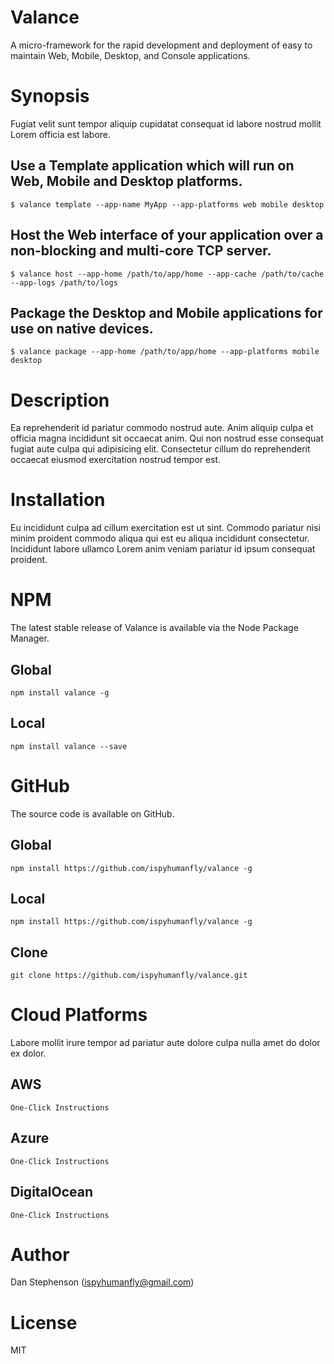 # Valance
A micro-framework for the rapid development and deployment of easy to maintain Web, Mobile, Desktop, and Console applications.

# Synopsis
Fugiat velit sunt tempor aliquip cupidatat consequat id labore nostrud mollit Lorem officia est labore.

## Use a Template application which will run on Web, Mobile and Desktop platforms.
    $ valance template --app-name MyApp --app-platforms web mobile desktop

## Host the Web interface of your application over a non-blocking and multi-core TCP server.
    $ valance host --app-home /path/to/app/home --app-cache /path/to/cache --app-logs /path/to/logs

## Package the Desktop and Mobile applications for use on native devices.
    $ valance package --app-home /path/to/app/home --app-platforms mobile desktop

# Description
Ea reprehenderit id pariatur commodo nostrud aute. Anim aliquip culpa et officia magna incididunt sit occaecat anim. Qui non nostrud esse consequat fugiat aute culpa qui adipisicing elit. Consectetur cillum do reprehenderit occaecat eiusmod exercitation nostrud tempor est.

# Installation
Eu incididunt culpa ad cillum exercitation est ut sint. Commodo pariatur nisi minim proident commodo aliqua qui est eu aliqua incididunt consectetur. Incididunt labore ullamco Lorem anim veniam pariatur id ipsum consequat proident.

# NPM
The latest stable release of Valance is available via the Node Package Manager.

## Global

    npm install valance -g

## Local
    npm install valance --save

# GitHub
The source code is available on GitHub.

## Global
    npm install https://github.com/ispyhumanfly/valance -g

## Local
    npm install https://github.com/ispyhumanfly/valance -g

## Clone
    git clone https://github.com/ispyhumanfly/valance.git

# Cloud Platforms
Labore mollit irure tempor ad pariatur aute dolore culpa nulla amet do dolor ex dolor.

## AWS
    One-Click Instructions

## Azure
    One-Click Instructions

## DigitalOcean
    One-Click Instructions

# Author
Dan Stephenson (ispyhumanfly@gmail.com)

# License
MIT
